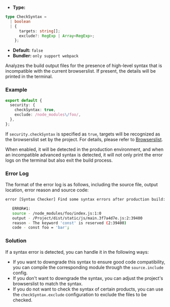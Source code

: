- **Type:**

```ts
type CheckSyntax =
  | boolean
  | {
      targets: string[];
      exclude?: RegExp | Array<RegExp>;
    };
```

- **Default:** `false`
- **Bundler:** `only support webpack`

Analyzes the build output files for the presence of high-level syntax that is incompatible with the current browserslist. If present, the details will be printed in the terminal.

### Example

```ts
export default {
  security: {
    checkSyntax: true,
    exclude: /node_modules\/foo/,
  },
};
```

If `security.checkSyntax` is specified as `true`, targets will be recognized as the browserslist set by the project. For details, please refer to [Browserslist](https://modernjs.dev/builder/zh/guide/advanced/browser-compatibility.html).

When enabled, it will be detected in the production environment, and when an incompatible advanced syntax is detected, it will not only print the error logs on the terminal but also exit the build process.

### Error Log

The format of the error log is as follows, including the source file, output location, error reason and source code:

```bash
error [Syntax Checker] Find some syntax errors after production build:

   ERROR#1:
   source - /node_modules/foo/index.js:1:0
   output - /Project/dist/static/js/main.3f7a4d7e.js:2:39400
   reason - The keyword 'const' is reserved (2:39400)
   code - const foo = 'bar';
```

### Solution

If a syntax error is detected, you can handle it in the following ways:

- If you want to downgrade this syntax to ensure good code compatibility, you can compile the corresponding module through the `source.include` config.
- If you don't want to downgrade the syntax, you can adjust the project's browserslist to match the syntax.
- If you do not want to check the syntax of certain products, you can use the `checkSyntax.exclude` configuration to exclude the files to be checked.
